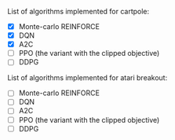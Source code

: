 List of algorithms implemented for cartpole: 

- [x] Monte-carlo REINFORCE
- [x] DQN 
- [x] A2C 
- [ ] PPO (the variant with the clipped objective)
- [ ] DDPG

List of algorithms implemented for atari breakout: 

- [ ] Monte-carlo REINFORCE
- [ ] DQN 
- [ ] A2C
- [ ] PPO (the variant with the clipped objective)
- [ ] DDPG